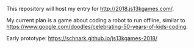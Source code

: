 This repository will host my entry for http://2018.js13kgames.com/.

My current plan is a game about coding a robot to run offline, similar to https://www.google.com/doodles/celebrating-50-years-of-kids-coding.

Early prototype: https://schnark.github.io/js13kgames-2018/
